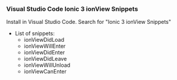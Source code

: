 ### Visual Studio Code Ionic 3 ionView Snippets

Install in Visual Studio Code. Search for "Ionic 3 ionView Snippets"

* List of snippets:
    * ionViewDidLoad
    * ionViewWillEnter
    * ionViewDidEnter
    * ionViewDidLeave
    * ionViewWillUnload
    * ionViewCanEnter